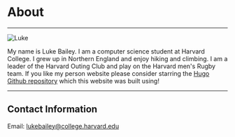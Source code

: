 # About

---

![Luke](/luke.jpg)

My name is Luke Bailey. I am a computer science student at 
Harvard College. I grew up in Northern England and enjoy
hiking and climbing. I am a leader of the Harvard 
Outing Club and play on the Harvard men's Rugby 
team. If you like my person website please consider 
starring the [Hugo Github repository](https://github.com/gohugoio/hugo) 
which this website was built using!


---

## Contact Information 

Email: lukebailey@college.harvard.edu


  
  
